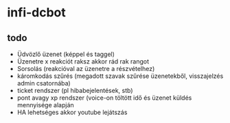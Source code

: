 # infi-dcbot

## todo
- Üdvözlő üzenet (képpel és taggel)
- Üzenetre x reakciót raksz akkor rád rak rangot
- Sorsolás (reakcióval az üzenetre a részvételhez) 
- káromkodás szűrés (megadott szavak szűrése üzenetekből, visszajelzés admin csatornába)
- ticket rendszer (pl hibabejelentések, stb)
- pont avagy xp rendszer (voice-on töltött idő és üzenet küldés mennyisége alapján
- HA lehetséges akkor youtube lejátszás
